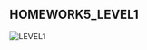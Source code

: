 ## HOMEWORK5_LEVEL1

![LEVEL1](https://user-images.githubusercontent.com/55133871/83278975-5c010000-a20f-11ea-8f0e-9848457df3d9.PNG)